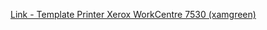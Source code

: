 [Link - Template Printer Xerox WorkCentre 7530 (xamgreen)](https://github.com/xamgreen/Template_Device_Xerox_WorkCentre_7530)
